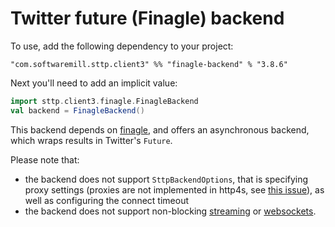 # Twitter future (Finagle) backend

To use, add the following dependency to your project:

```
"com.softwaremill.sttp.client3" %% "finagle-backend" % "3.8.6"
```

Next you'll need to add an implicit value:

```scala
import sttp.client3.finagle.FinagleBackend
val backend = FinagleBackend()
```

This backend depends on [finagle](https://twitter.github.io/finagle/), and offers an asynchronous backend, which wraps results in Twitter's `Future`.

Please note that: 

* the backend does not support `SttpBackendOptions`, that is specifying proxy settings (proxies are not implemented in http4s, see [this issue](https://github.com/http4s/http4s/issues/251)), as well as configuring the connect timeout 
* the backend does not support non-blocking [streaming](../requests/streaming.md) or [websockets](../websockets.md).
